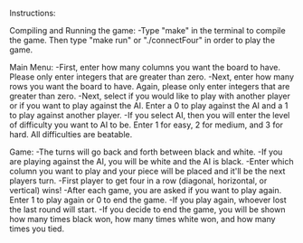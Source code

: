 Instructions:

Compiling and Running the game:
  -Type "make" in the terminal to compile the game. Then type "make run" or "./connectFour" in order to play the game.

Main Menu:
  -First, enter how many columns you want the board to have. Please only enter integers that are greater than zero.
  -Next, enter how many rows you want the board to have. Again, please only enter integers that are greater than zero.
  -Next, select if you would like to play with another player or if you want to play against the AI. Enter a 0 to play against the AI and a 1 to play against another player.
  -If you select AI, then you will enter the level of difficulty you want to AI to be. Enter 1 for easy, 2 for medium, and 3 for hard. All difficulties are beatable.

Game:
  -The turns will go back and forth between black and white.
  -If you are playing against the AI, you will be white and the AI is black.
  -Enter which column you want to play and your piece will be placed and it'll be the next players turn.
  -First player to get four in a row (diagonal, horizontal, or vertical) wins!
  -After each game, you are asked if you want to play again. Enter 1 to play again or 0 to end the game.
  -If you play again, whoever lost the last round will start.
  -If you decide to end the game, you will be shown how many times black won, how many times white won, and how many times you tied.
